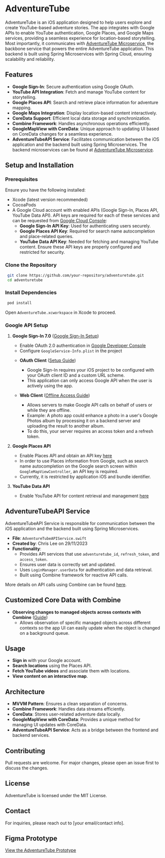 # AdventureTube

AdventureTube is an iOS application designed to help users explore and create YouTube-based adventure stories. The app integrates with Google APIs to enable YouTube authentication, Google Places, and Google Maps services, providing a seamless experience for location-based storytelling. Most importantly, it communicates with [AdventureTube Microservice](https://github.com/strider73/adventuretube-microservice), the backbone service that powers the entire AdventureTube application. This backend is built using Spring Microservices with Spring Cloud, ensuring scalability and reliability.

## Features
- **Google Sign-In**: Secure authentication using Google OAuth.
- **YouTube API Integration**: Fetch and manage YouTube content for storytelling.
- **Google Places API**: Search and retrieve place information for adventure mapping.
- **Google Maps Integration**: Display location-based content interactively.
- **CoreData Support**: Efficient local data storage and synchronization.
- **Combine Framework**: Handles asynchronous operations efficiently.
- **GoogleMapView with CoreData**: Unique approach to updating UI based on CoreData changes for a seamless experience.
- **AdventureTubeAPI Service**: Facilitates communication between the iOS application and the backend built using Spring Microservices. The backend microservices can be found at [AdventureTube Microservice](https://github.com/strider73/adventuretube-microservice).

## Setup and Installation
### Prerequisites
Ensure you have the following installed:
- Xcode (latest version recommended)
- CocoaPods
- A Google Cloud account with enabled APIs (Google Sign-In, Places API, YouTube Data API). API keys are required for each of these services and can be requested from [Google Cloud Console](https://console.cloud.google.com/apis/credentials):
   - **Google Sign-In API Key**: Used for authenticating users securely.
   - **Google Places API Key**: Required for search name autocompletion and place-related queries.
   - **YouTube Data API Key**: Needed for fetching and managing YouTube content.
   Ensure these API keys are properly configured and restricted for security.

### Clone the Repository
```sh
 git clone https://github.com/your-repository/adventuretube.git
 cd adventuretube
```

### Install Dependencies
```sh
 pod install
```
Open `AdventureTube.xcworkspace` in Xcode to proceed.

### Google API Setup
1. **Google Sign-In 7.0** ([Google Sign-In Setup](https://developers.google.com/identity/sign-in/ios/start))
   - Enable OAuth 2.0 authentication in [Google Developer Console](https://console.cloud.google.com/apis/credentials?project=adventuretube-1639805164044)
   - Configure `GoogleService-Info.plist` in the project
   
   * **OAuth Client** ([Setup Guide](https://developers.google.com/identity/sign-in/ios/start-integrating))
     - Google Sign-In requires your iOS project to be configured with your OAuth client ID and a custom URL scheme.
     - This application can only access Google API when the user is actively using the app.
     
   * **Web Client** ([Offline Access Guide](https://developers.google.com/identity/sign-in/ios/offline-access))
     - Allows servers to make Google API calls on behalf of users or while they are offline.
     - Example: A photo app could enhance a photo in a user's Google Photos album by processing it on a backend server and uploading the result to another album.
     - To do this, your server requires an access token and a refresh token.

2. **Google Places API**
   - Enable Places API and obtain an API key [here](https://developers.google.com/maps/documentation/places/ios-sdk/get-api-key)
   - In order to use Places information from Google, such as search name autocompletion on the Google search screen within `GoogleMapViewController`, an API key is required.
   - Currently, it is restricted by application iOS and bundle identifier.

3. **YouTube Data API**
   - Enable YouTube API for content retrieval and management [here](https://developers.google.com/youtube/v3/guides/auth/server-side-web-apps)

## AdventureTubeAPI Service
AdventureTubeAPI Service is responsible for communication between the iOS application and the backend built using Spring Microservices.
- **File**: `AdventureTubeAPIService.swift`
- **Created by**: Chris Lee on 29/11/2023
- **Functionality**:
  - Provides API services that use `adventuretube_id`, `refresh_token`, and `access_token`.
  - Ensures user data is correctly set and updated.
  - Uses `LoginManager.userData` for authentication and data retrieval.
  - Built using Combine framework for reactive API calls.

More details on API calls using Combine can be found [here](https://medium.com/@hemalasanka/making-api-calls-with-ios-combines-future-publisher-7a5011f81c2).

## Customized Core Data with Combine
- **Observing changes to managed objects across contexts with Combine** ([Guide](https://www.donnywals.com/observing-changes-to-managed-objects-across-contexts-with-combine/))
  - Allows observation of specific managed objects across different contexts so the app UI can easily update when the object is changed on a background queue.

## Usage
- **Sign in** with your Google account.
- **Search locations** using the Places API.
- **Fetch YouTube videos** and associate them with locations.
- **View content on an interactive map**.

## Architecture
- **MVVM Pattern**: Ensures a clean separation of concerns.
- **Combine Framework**: Handles data streams efficiently.
- **CoreData**: Stores user-related adventure data locally.
- **GoogleMapView with CoreData**: Provides a unique method for managing UI updates with CoreData.
- **AdventureTubeAPI Service**: Acts as a bridge between the frontend and backend services.

## Contributing
Pull requests are welcome. For major changes, please open an issue first to discuss the changes.

## License
AdventureTube is licensed under the MIT License.

## Contact
For inquiries, please reach out to [your email/contact info].

## Figma Prototype
[View the AdventureTube Prototype](https://www.figma.com/proto/RZCJw60n7wgWTN4jMYfkoy/AdventureVictoria?kind=proto&node-id=1676-1354&page-id=0%3A1&scaling=min-zoom&starting-point-node-id=1062%3A1567&t=tXBHoTPyfjWpV2TS-1)

